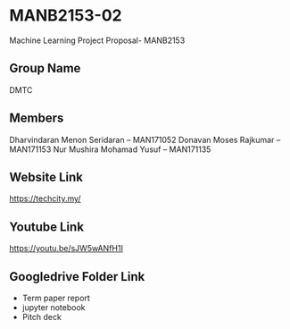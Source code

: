 # MANB2153-02
Machine Learning Project Proposal- MANB2153

## Group Name
DMTC

## Members
Dharvindaran Menon Seridaran – MAN171052
Donavan Moses Rajkumar – MAN171153
Nur Mushira Mohamad Yusuf – MAN171135

## Website Link
https://techcity.my/

## Youtube Link
https://youtu.be/sJW5wANfH1I

## Googledrive Folder Link
- Term paper report
- jupyter notebook
- Pitch deck
